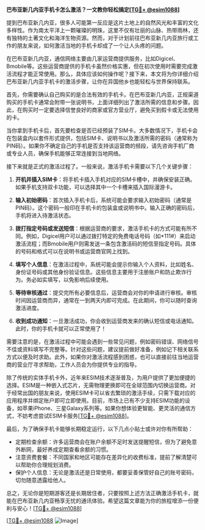 **巴布亚新几内亚手机卡怎么激活？一文教你轻松搞定[[TG💪+ @esim1088](https://t.me/s/esim1088)]**

提到巴布亚新几内亚，很多人可能第一反应是这片土地上的自然风光和丰富的文化多样性。作为南太平洋上一颗璀璨的明珠，这里不仅有壮丽的山脉、热带雨林，还有独特的土著文化和海洋生物资源。然而，对于计划前往巴布亚新几内亚旅行或工作的朋友来说，如何激活当地的手机卡却成了一个让人头疼的问题。

在巴布亚新几内亚，通信网络主要由几家运营商提供服务，比如Digicel、Bmobile等。这些运营商提供的手机卡虽然价格实惠，但在初次使用时需要完成激活流程才能正常使用。那么，具体应该如何操作呢？接下来，本文将为你详细介绍巴布亚新几内亚手机卡的激活步骤，让你在异国他乡也能轻松与世界保持联系。

首先，你需要确认自己购买的是合法有效的手机卡。在巴布亚新几内亚，正规渠道购买的手机卡通常会附带一张说明书，上面详细列出了激活所需的信息和步骤。因此，在购买时一定要选择信誉良好的商家或官方营业厅，避免买到假卡或无法使用的卡。

当你拿到手机卡后，首先要检查是否已经预装了SIM卡。大多数情况下，手机卡会在包装盒内以套件形式提供，包括SIM卡、说明书以及激活所需的密码（通常称为PIN码）。如果你不确定自己的手机是否支持该运营商的频段，请先咨询手机厂商或专业人员，确保手机能够正常连接到当地网络。

接下来就是正式的激活过程了。一般来说，激活手机卡需要以下几个关键步骤：

1. **开机并插入SIM卡**：将手机卡插入手机对应的SIM卡槽中，并确保安装正确。如果手机支持双卡功能，可以选择其中一个卡槽来插入国际漫游卡。

2. **输入初始密码**：首次插入手机卡后，系统可能会要求输入初始密码（通常是PIN码）。这个密码一般印在手机卡的包装盒或说明书中。输入正确的密码后，手机将进入待激活状态。

3. **拨打指定号码或发送短信**：根据运营商的要求，激活手机卡的方式可能有所不同。例如，Digicel用户可以通过拨打特定的免费电话号码（如*111#）来启动激活流程；而Bmobile用户则需发送一条包含激活码的短信至指定号码。具体的号码和格式可以在说明书或运营商官网上找到。

4. **填写个人信息**：在激活过程中，系统可能会提示你输入个人资料，比如姓名、身份证号码或其他身份验证信息。这些信息主要用于注册账户和防止欺诈行为。务必如实填写，以免影响后续使用。

5. **等待审核通过**：提交完所有必要信息后，运营商会对你的申请进行审核。审核时间因运营商而异，通常在一到两天内即可完成。在此期间，你可以随时查询激活进度。

6. **收到成功通知**：一旦激活成功，你会收到运营商发来的确认短信或电话通知。此时，你的手机卡就可以正常使用了！

需要注意的是，在激活过程中可能会遇到一些常见问题，例如密码错误、网络信号不佳或资料填写不完整等。针对这些问题，建议提前做好准备，例如记下相关联系方式以便及时求助。此外，如果你对激活流程感到困惑，也可以直接前往当地运营商的营业厅寻求帮助，工作人员会为你提供专业的指导。

除了传统的实体手机卡外，近年来ESIM技术逐渐普及，为用户提供了更加便捷的选择。ESIM是一种嵌入式芯片，无需物理更换即可在全球范围内切换运营商。对于经常出国的朋友来说，使用ESIM卡可以省去繁琐的激活手续，只需下载对应的应用程序并绑定账户即可立即使用。目前，市场上已有不少支持ESIM功能的设备，如苹果iPhone、三星Galaxy系列等。如果你想体验更智能、更灵活的通信方式，不妨考虑尝试ESIM卡服务[[TG💪+ @esim1088](https://t.me/s/esim1088)]。

最后，为了确保手机卡能够长期稳定运行，以下几点小贴士或许对你有所帮助：

- 定期检查余额：许多运营商会在账户余额不足时发送提醒短信，但为了避免意外断网，最好养成定期查看余额的习惯。
- 注意资费套餐：不同国家和地区可能存在差异化的收费标准，提前了解清楚可以帮助你合理规划消费。
- 保护个人信息：无论是激活还是日常使用，都要妥善保管好自己的账号密码，切勿随意透露给他人。

总之，无论你是短期游客还是长期居住者，只要按照上述方法正确激活手机卡，就能在巴布亚新几内亚畅享无忧的通讯体验。希望这篇文章能为你的旅程增添一份便利与安心！[[TG💪+ @esim1088](https://t.me/s/esim1088)]  

[[TG💪+ @esim1088](https://t.me/s/esim1088) ![Image](https://i.postimg.cc/4NQfJmqS/Snipaste-2025-05-13-00-14-12.png)]